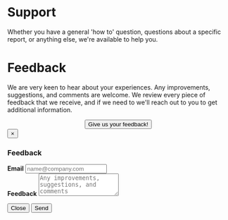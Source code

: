 # Support
Whether you have a general 'how to' question, questions about a specific report, or anything else, we're available to help you.




# Feedback

We are very keen to hear about your experiences. Any improvements, suggestions, and comments are welcome. We review every piece of
feedback that we receive, and if we need to we'll reach out to you to get additional information.

<center><button type="button" class="btn btn-primary" data-toggle="modal" data-target="#feedbackModal">Give us your feedback!</button></center>

<!-- feedbackModal -->
<div id="feedbackModal" class="modal fade">
    <div class="modal-dialog">
        <div class="modal-content">
            <div class="modal-header">
                <button type="button" class="close" data-dismiss="modal" aria-hidden="true">&times;</button>
                <h3 class="modal-title">Feedback</h3>
            </div>
            <form>
            <div class="modal-body">
              <b>Email</b>
              <input class="form-control" type="email" id="mEmail" placeholder="name@company.com" required>
              <br>
              <b>Feedback</b>
              <textarea class="form-control" id="mFeedback" rows="3" placeholder="Any improvements, suggestions, and comments"></textarea>
              <br>
              <p id="info"></p>
            </div>
            <div class="modal-footer">
                <button type="button" class="btn btn-default" data-dismiss="modal">Close</button>
                <button type="button" class="btn btn-primary" onclick="myFunction()">Send</button>
            </div>
            </form>
        </div>
    </div>
</div>

<script src="https://smtpjs.com/v3/smtp.js"></script>
<script>
function myFunction() {
  console.log(mFeedback.value);
  console.log(mEmail.value);

  Email.send({
    SecureToken : "494246b5-9be7-4736-aabf-56db44de940e",
    To : 'inflight.support@transvault.com',
    From : "tcp@transvault.com",
    Subject : "Help Feedback - " + mEmail.value,
    Body : mFeedback.value
    }).then(
        document.getElementById("info").innerHTML = "Submitted"
    );
}
</script>
